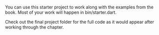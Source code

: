 You can use this starter project to work along with the examples from the book. Most of your work will happen in bin/starter.dart.

Check out the final project folder for the full code as it would appear after working through the chapter.
